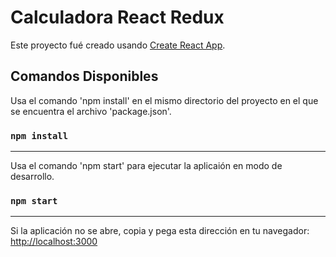 # Calculadora React Redux

Este proyecto fué creado usando [Create React App](https://github.com/facebook/create-react-app).

## Comandos Disponibles

Usa el comando 'npm install' en el mismo directorio del proyecto en el que se encuentra el archivo 'package.json'.

### `npm install`
---      
Usa el comando 'npm start' para ejecutar la aplicaión en modo de desarrollo.

### `npm start`
---
Si la aplicación no se abre, copia y pega esta dirección en tu navegador:
[http://localhost:3000](http://localhost:3000) 



